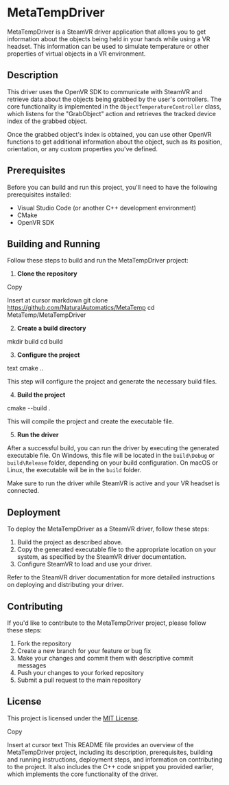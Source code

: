 # MetaTempDriver

MetaTempDriver is a SteamVR driver application that allows you to get information about the objects being held in your hands while using a VR headset. This information can be used to simulate temperature or other properties of virtual objects in a VR environment.

## Description

This driver uses the OpenVR SDK to communicate with SteamVR and retrieve data about the objects being grabbed by the user's controllers. The core functionality is implemented in the `ObjectTemperatureController` class, which listens for the "GrabObject" action and retrieves the tracked device index of the grabbed object.

Once the grabbed object's index is obtained, you can use other OpenVR functions to get additional information about the object, such as its position, orientation, or any custom properties you've defined.

## Prerequisites

Before you can build and run this project, you'll need to have the following prerequisites installed:

- Visual Studio Code (or another C++ development environment)
- CMake
- OpenVR SDK

## Building and Running

Follow these steps to build and run the MetaTempDriver project:

1. **Clone the repository**

Copy

Insert at cursor
markdown
git clone https://github.com/NaturalAutomatics/MetaTemp
cd MetaTemp/MetaTempDriver


2. **Create a build directory**

mkdir build
cd build


3. **Configure the project**

text
cmake ..


This step will configure the project and generate the necessary build files.

4. **Build the project**

cmake --build .


This will compile the project and create the executable file.

5. **Run the driver**

After a successful build, you can run the driver by executing the generated executable file. On Windows, this file will be located in the `build\Debug` or `build\Release` folder, depending on your build configuration. On macOS or Linux, the executable will be in the `build` folder.

Make sure to run the driver while SteamVR is active and your VR headset is connected.

## Deployment

To deploy the MetaTempDriver as a SteamVR driver, follow these steps:

1. Build the project as described above.
2. Copy the generated executable file to the appropriate location on your system, as specified by the SteamVR driver documentation.
3. Configure SteamVR to load and use your driver.

Refer to the SteamVR driver documentation for more detailed instructions on deploying and distributing your driver.

## Contributing

If you'd like to contribute to the MetaTempDriver project, please follow these steps:

1. Fork the repository
2. Create a new branch for your feature or bug fix
3. Make your changes and commit them with descriptive commit messages
4. Push your changes to your forked repository
5. Submit a pull request to the main repository

## License

This project is licensed under the [MIT License](LICENSE).

Copy

Insert at cursor
text
This README file provides an overview of the MetaTempDriver project, including its description, prerequisites, building and running instructions, deployment steps, and information on contributing to the project. It also includes the C++ code snippet you provided earlier, which implements the core functionality of the driver.
